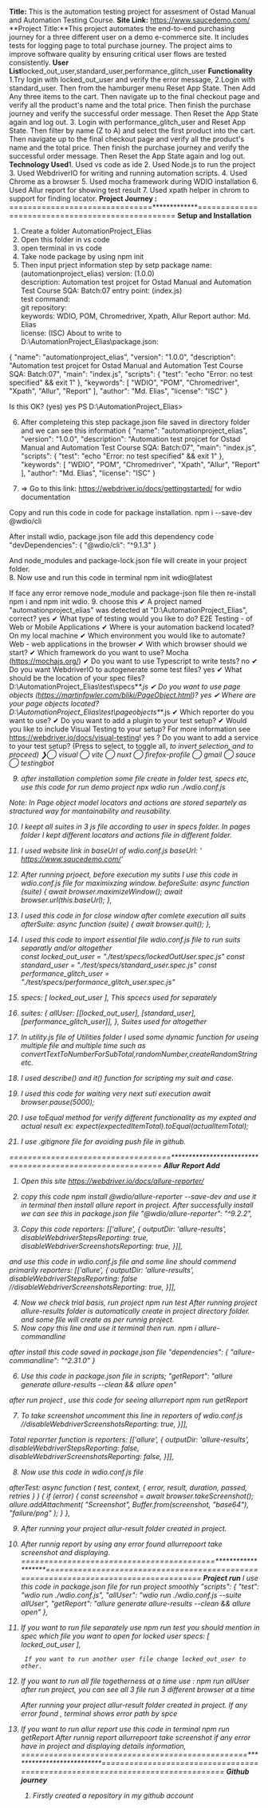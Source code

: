 **Title:** This is the automation testing project for assesment of Ostad Manual and Automation Testing Course.
**Site Link:** https://www.saucedemo.com/
**Project Title:**This project automates the end-to-end purchasing journey for a three different user on a demo e-commerce site. It includes tests for logging page to total purchase journey. The project aims to improve software quality by ensuring critical user flows are tested consistently.
**User List**locked_out_user,standard_user,performance_glitch_user
**Functionality** 1.Try login with locked_out_user and verify the error message,
                  2.Login with standard_user. Then from the hamburger menu Reset App State. Then Add Any three items to the cart. Then navigate up to the final checkout page and verify all the product's name and the total price. Then finish the purchase journey and verify the successful order message. Then Reset the App State again and log out.
                  3. Login with performance_glitch_user and Reset App State. Then filter by name (Z to A) and select the first product into the cart. Then navigate up to the final checkout page and verify all the product's name and the total price. Then finish the purchase journey and verify the successful order message. Then Reset the App State again and log out.
**Technology Used**1. Used vs code as ide
                   2. Used Node.js to run the project
                   3. Used WebdriverIO  for writing and running automation scripts.
                   4. Used Chrome as a browser
                   5. Used mocha framework during WDIO installation
                   6. Used Allur report for showing test result
                   7. Used xpath helper in chrom to support for finding locator.
**Project Journey :** 
===============================*************=================================================
**Setup and Installation**

1. Create a folder AutomationProject_Elias
2. Open this folder in vs code
3. open terminal in vs code
4. Take node package by using npm init
5. Then input prject information step by setp
package name: (automationproject_elias)
version: (1.0.0)                                                                                                                                                                                                               
description: Automation test projcet for Ostad Manual and Automation Test Course SQA: Batch:07
entry point: (index.js)                                                                                                                                                                                                        
test command:                                                                                                                                                                                                                  
git repository:                                                                                                                                                                                                                
keywords: WDIO, POM, Chromedriver, Xpath, Allur Report
author: Md. Elias                                                                                                                                                                                                              
license: (ISC)
About to write to D:\AutomationProject_Elias\package.json:

{
  "name": "automationproject_elias",
  "version": "1.0.0",
  "description": "Automation test projcet for Ostad Manual and Automation Test Course SQA: Batch:07",
  "main": "index.js",
  "scripts": {
    "test": "echo \"Error: no test specified\" && exit 1"
  },
  "keywords": [
    "WDIO",
    "POM",
    "Chromedriver",
    "Xpath",
    "Allur",
    "Report"
  ],
  "author": "Md. Elias",
  "license": "ISC"
}


Is this OK? (yes) yes
PS D:\AutomationProject_Elias>

6. After completeing this step package.json file saved in directory folder
and we can see this information
{
  "name": "automationproject_elias",
  "version": "1.0.0",
  "description": "Automation test projcet for Ostad Manual and Automation Test Course SQA: Batch:07",
  "main": "index.js",
  "scripts": {
    "test": "echo \"Error: no test specified\" && exit 1"
  },
  "keywords": [
    "WDIO",
    "POM",
    "Chromedriver",
    "Xpath",
    "Allur",
    "Report"
  ],
  "author": "Md. Elias",
  "license": "ISC"
}

7. => Go to this link: https://webdriver.io/docs/gettingstarted/
for wdio documentation

Copy and run this code in code for package installation.
npm i --save-dev @wdio/cli

After install wdio, package.json file add this dependency code
"devDependencies": {
    "@wdio/cli": "^9.1.3"
  }

And node_modules and package-lock.json file will create in your project folder.  
8. Now use and run this code in terminal
npm init wdio@latest

If face any error remove node_module and package-json file then re-install npm i and npm init wdio.
9. choose this 
✔ A project named "automationproject_elias" was detected at "D:\AutomationProject_Elias", correct? yes
✔ What type of testing would you like to do? E2E Testing - of Web or Mobile Applications
✔ Where is your automation backend located? On my local machine
✔ Which environment you would like to automate? Web - web applications in the browser
✔ With which browser should we start?
✔ Which framework do you want to use? Mocha (https://mochajs.org/)
✔ Do you want to use Typescript to write tests? no
✔ Do you want WebdriverIO to autogenerate some test files? yes
✔ What should be the location of your spec files? D:\AutomationProject_Elias\test\specs\**\*.js
✔ Do you want to use page objects (https://martinfowler.com/bliki/PageObject.html)? yes
✔ Where are your page objects located? D:\AutomationProject_Elias\test\pageobjects\**\*.js
✔ Which reporter do you want to use?
✔ Do you want to add a plugin to your test setup?
✔ Would you like to include Visual Testing to your setup? For more information see https://webdriver.io/docs/visual-testing! yes
? Do you want to add a service to your test setup? (Press <space> to select, <a> to toggle all, <i> to invert selection, and <enter> to proceed)
❯◯ visual
 ◯ vite
 ◯ nuxt
 ◯ firefox-profile
 ◯ gmail
 ◯ sauce
 ◯ testingbot

9. after installation completion some file create in folder test, specs etc, use this code for run demo project
npx wdio run ./wdio.conf.js

Note: In Page object model  locators and actions are stored separtely as stractured way for mantainability and reusability.

10. I keept all suites in 3 js file according to user in specs folder. In pages folder I kept different locators and actions file in different folder.
11. I used website link in baseUrl of wdio.conf.js
          baseUrl: ' https://www.saucedemo.com/'
12. After running prjoect, before execution my sutits I use this code in wdio.conf.js file for maximixzing window.
     beforeSuite: async function (suite) {
        await browser.maximizeWindow();
        await browser.url(this.baseUrl);
    },
13. I used this code in for close window after comlete execution all suits
     afterSuite: async function (suite) {
        await browser.quit();
    },
14. I used this code to import essential file wdio.conf.js file to run suits separatly and/or  altogether   
    const locked_out_user = "./test/specs/lockedOutUser.spec.js"
    const standard_user = "./test/specs/standard_user.spec.js"
    const performance_glitch_user = "./test/specs/performance_glitch_user.spec.js"
15. specs: [
        locked_out_user
    ], This spcecs used for separately   
16. suites: {
        allUser: [[locked_out_user], [standard_user], [performance_glitch_user]],
    }, Suites used for altogether   

 7. In utility.js file of Utilities folder I used some dynamic function for useing multiple file and multiple time such as 
    convertTextToNumberForSubTotal,randomNumber,createRandomString etc.  
18. I used describe() and it()  function for scripting my suit and case.  
19. I used this code for waiting very next  suti execution 
        await browser.pause(5000);
20. I use toEqual method for verify different functionality as my expted and actual result
    ex: expect(expectedItemTotal).toEqual(actualItemTotal);   
21. I use .gitignore file for avoiding push file in github.

===================================*************************=================================
**Allur Report Add**
1. Open this site https://webdriver.io/docs/allure-reporter/
2. copy this code npm install @wdio/allure-reporter --save-dev and use it in terminal then install allure report in project.
After successfully install we can see this in package.json file "@wdio/allure-reporter": "^9.2.2",

3. Copy this code reporters: [['allure', { outputDir: 'allure-results', disableWebdriverStepsReporting: true, disableWebdriverScreenshotsReporting: true, }]],

and use this code in wdio.conf.js file and some line should commend primarily reporters: [['allure', { outputDir: 'allure-results', disableWebdriverStepsReporting: false //disableWebdriverScreenshotsReporting: true, }]],

4. Now we check trial basis, run project npm run test After running project allure-results folder is automatically create in project directory folder. and some file will create as per runnig project.
5. Now copy this line and use it terminal then run. npm i allure-commandline

after install this code saved in package.json file "dependencies": { "allure-commandline": "^2.31.0" }

6. Use this code in package.json file in scripts; "getReport": "allure generate allure-results --clean && allure open"

after run project , use this code for seeing allurreport
npm run getReport

7. To take screenshot uncomment this line in reporters of wdio.conf.js
//disableWebdriverScreenshotsReporting: true, }]],

Total reporrter function is
  reporters: [['allure', { 
        outputDir: 'allure-results',
        disableWebdriverStepsReporting: false,
        disableWebdriverScreenshotsReporting: false,
     }]],


8. Now use this code in wdio.conf.js file 

 afterTest: async function (
    test,
    context,
    { error, result, duration, passed, retries }
  ) {
    if (error) {
      const screenshot = await browser.takeScreenshot();
      allure.addAttachment(
        "Screenshot",
        Buffer.from(screenshot, "base64"),
        "failure/png"
      );
    }
},

9. After running your project allur-result folder created in project.
10. After runnig report by using  any error found allurrepoort take screenshot and displaying.
==========================================*******************=====================================================================================
**Project run**
I use this code in package.json file for run project smoothly
     "scripts": {
    "test": "wdio run ./wdio.conf.js",
    "allUser": "wdio run ./wdio.conf.js --suite allUser",
    "getReport": "allure generate allure-results --clean && allure open"
  },
1. If you want to run file separately use 
    npm run test
    you should mention in spec which file you want to open
        for locked user 
             specs: [
        locked_out_user
        ],

        If you want to run another user file change locked_out_user to other.
2. If you want to run all file togetherness at a time use :
        npm run allUser
        after run project, you can see all 3 file run 3 different browser at a time  
              
     After running your project allur-result folder created in project. If any error found , terminal shows error path by spce
3. If you want to run allur report use this code in terminal
   npm run getReport
    After runnig report  allurrepoort take screenshot if any error have in project and displaying details information,
=================================================**************************==============================================================================
**Github journey**
   1. Firstly created a repository in my github account    